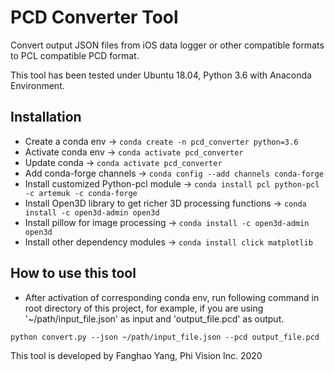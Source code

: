 # PCD Converter Tool
Convert output JSON files from iOS data logger or other compatible formats to PCL compatible PCD format.

This tool has been tested under Ubuntu 18.04, Python 3.6 with Anaconda Environment.

## Installation
* Create a conda env -> `conda create -n pcd_converter python=3.6`
* Activate conda env -> `conda activate pcd_converter`
* Update conda -> `conda activate pcd_converter`
* Add conda-forge channels -> `conda config --add channels conda-forge`
* Install customized Python-pcl module -> `conda install pcl python-pcl -c artemuk -c conda-forge`
* Install Open3D library to get richer 3D processing functions -> `conda install -c open3d-admin open3d`
* Install pillow for image processing -> `conda install -c open3d-admin open3d`
* Install other dependency modules -> `conda install click matplotlib`

## How to use this tool
* After activation of corresponding conda env, run following command in root directory of this project, for example,
if you are using '~/path/input_file.json' as input and 'output_file.pcd' as output.
```shell script
python convert.py --json ~/path/input_file.json --pcd output_file.pcd
```

This tool is developed by Fanghao Yang, Phi Vision Inc. 2020